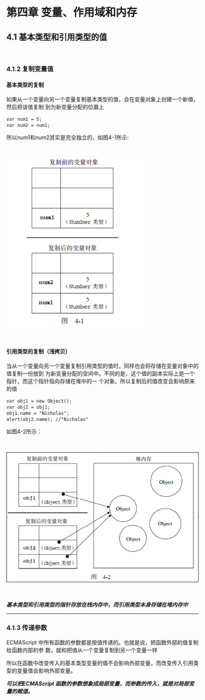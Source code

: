 # 第四章 变量、作用域和内存
## 4.1 基本类型和引用类型的值
&nbsp;

### 4.1.2 复制变量值

#### 基本类型的复制

如果从一个变量向另一个变量复制基本类型的值，会在变量对象上创建一个新值，然后把该值复制
到为新变量分配的位置上
```
var num1 = 5;
var num2 = num1;
```
所以num1和num2其实是完全独立的，如图4-1所示:

<br/>

![图4.1](../img/4.1.png)

<br/>

#### 引用类型的复制（浅拷贝）

当从一个变量向另一个变量复制引用类型的值时，同样也会将存储在变量对象中的值复制一份放到
为新变量分配的空间中。不同的是，这个值的副本实际上是一个指针，而这个指针指向存储在堆中的一
个对象。所以复制后的值改变会影响原来的值

```
var obj1 = new Object();
var obj2 = obj1;
obj1.name = "Nicholas";
alert(obj2.name); //"Nicholas"
```

如图4-2所示：

<br/>

![图4.1](../img/4.2.png)

<br/>

***基本类型和引用类型的指针存放在栈内存中，而引用类型本身存储在堆内存中***

---

### 4.1.3 传递参数

ECMAScript 中所有函数的参数都是按值传递的。也就是说，把函数外部的值复制给函数内部的参
数，就和把值从一个变量复制到另一个变量一样

所以在函数中改变传入的基本类型变量的值不会影响外部变量，而改变传入引用类型的变量值会影响外部变量。

***可以把ECMAScript 函数的参数想象成局部变量，而参数的传入，就是对局部变量的赋值。***

